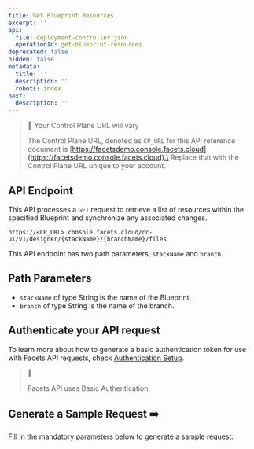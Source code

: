 ```yaml
---
title: Get Blueprint Resources
excerpt: ''
api:
  file: deployment-controller.json
  operationId: get-blueprint-resources
deprecated: false
hidden: false
metadata:
  title: ''
  description: ''
  robots: index
next:
  description: ''
---
```

> 🚧 Your Control Plane URL will vary
>
> The Control Plane URL, denoted as <code>CP\_URL</code> for this API reference document is [https://facetsdemo.console.facets.cloud](https://facetsdemo.console.facets.cloud).\
> Replace that with the Control Plane URL unique to your account.

## API Endpoint

This API processes a `GET` request to retrieve a list of resources within the specified Blueprint and synchronize any associated changes.

```text Hover on the Text and Click the Notepad icon to Copy
https://<CP_URL>.console.facets.cloud/cc-ui/v1/designer/{stackName}/{branchName}/files
```

This API endpoint has two path parameters, `stackName` and `branch`.

## Path Parameters

* `stackName` of type String is the name of the Blueprint.
* `branch` of type String is the name of the branch.

## **Authenticate your API request**

To learn more about how to generate a basic authentication token for use with Facets API requests, check [Authentication Setup](ref:authentication-setup).

> 📘
>
> Facets API uses Basic Authentication.

## Generate a Sample Request ➡️

Fill in the mandatory parameters below to generate a sample request.
